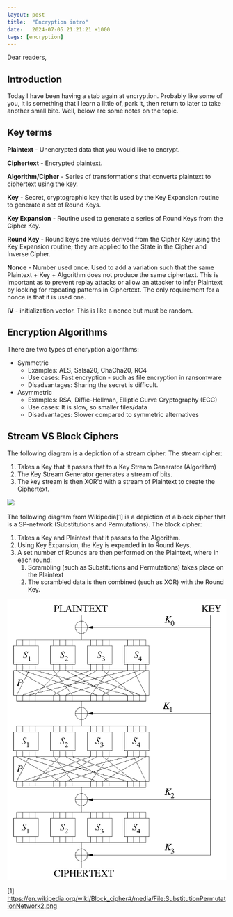```yaml
---
layout: post
title:  "Encryption intro"
date:   2024-07-05 21:21:21 +1000
tags: [encryption]
---
```



Dear readers,

## Introduction

Today I have been having a stab again at encryption. Probably like some of you, it is something that I learn a little of, park it, then return to later to take another small bite. Well, below are some notes on the topic.

## Key terms

**Plaintext** - Unencrypted data that you would like to encrypt.

**Ciphertext** - Encrypted plaintext.

**Algorithm/Cipher** - Series of transformations that converts plaintext to ciphertext using the key.

**Key** - Secret, cryptographic key that is used by the Key Expansion routine to generate a set of Round Keys.

**Key Expansion** - Routine used to generate a series of Round Keys from the Cipher Key. 

**Round Key** - Round keys are values derived from the Cipher Key using the Key Expansion routine; they are applied to the State in the Cipher and Inverse Cipher.

**Nonce** - Number used once. Used to add a variation such that the same Plaintext + Key + Algorithm does not produce the same ciphertext. This is important as to prevent replay attacks or allow an attacker to infer Plaintext by looking for repeating patterns in Ciphertext. The only requirement for a nonce is that it is used one.

**IV** - initialization vector. This is like a nonce but must be random.

## Encryption Algorithms

There are two types of encryption algorithms:
- Symmetric
	- Examples: AES, Salsa20, ChaCha20, RC4
	- Use cases: Fast encryption - such as file encryption in ransomware
	- Disadvantages: Sharing the secret is difficult.
- Asymmetric
	- Examples: RSA, Diffie-Hellman, Elliptic Curve Cryptography (ECC)
	- Use cases: It is slow, so smaller files/data
	- Disadvantages: Slower compared to symmetric alternatives

## Stream VS Block Ciphers

The following diagram is a depiction of a stream cipher. The stream cipher:

1. Takes a Key that it passes that to a Key Stream Generator (Algorithm)
2. The Key Stream Generator generates a stream of bits.
3. The key stream is then XOR'd with a stream of Plaintext to create the Ciphertext.

<img src="/images/blog/20240705-streamcipher.png" />

The following diagram from Wikipedia[1] is a depiction of a block cipher that is a SP-network (Substitutions and Permutations). The block cipher:
1. Takes a Key and Plaintext that it passes to the Algorithm.
2. Using Key Expansion, the Key is expanded in to Round Keys.
3. A set number of Rounds are then performed on the Plaintext, where in each round:
	1. Scrambling (such as Substitutions and Permutations) takes place on the Plaintext
	2. The scrambled data is then combined (such as XOR) with the Round Key.

<img src="/assets/images/blog/20240705-blockcipher.png" />

[1] https://en.wikipedia.org/wiki/Block_cipher#/media/File:SubstitutionPermutationNetwork2.png

 
